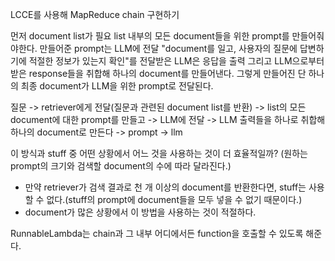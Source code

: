 
LCCE를 사용해 MapReduce chain 구현하기

먼저 document list가 필요
list 내부의 모든 document들을 위한 prompt를 만들어줘야한다.
만들어준 prompt는 LLM에 전달
"document를 일고, 사용자의 질문에 답변하기에 적절한 정보가 있는지 확인"를 전달받은 LLM은 응답을 출력
그리고 LLM으로부터 받은 response들을 취합해 하나의 document를 만들어낸다.
그렇게 만들어진 단 하나의 최종 document가 LLM을 위한 prompt로 전달된다.

질문 -> retriever에게 전달(질문과 관련된 document list를 반환) -> list의 모든 document에 대한 prompt를 만들고 -> LLM에 전달
-> LLM 출력들을 하나로 취합해 하나의 document로 만든다 -> prompt -> llm

이 방식과 stuff 중 어떤 상황에서 어느 것을 사용하는 것이 더 효율적일까?
(원하는 prompt의 크기와 검색할 document의 수에 따라 달라진다.)
* 만약  retriever가 검색 결과로 천 개 이상의 document를 반환한다면, stuff는 사용할 수 없다.(stuff의 prompt에 document들을 모두 넣을 수 없기 때문이다.)
* document가 많은 상황에서 이 방법을 사용하는 것이 적절하다.


RunnableLambda는 chain과 그 내부 어디에서든 function을 호출할 수 있도록 해준다.
